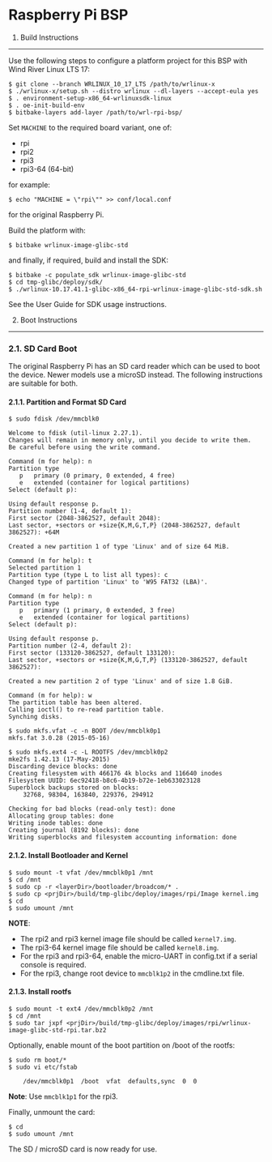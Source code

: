Raspberry Pi BSP
================

1. Build Instructions
---------------------

Use the following steps to configure a platform project for this BSP with
Wind River Linux LTS 17:

    $ git clone --branch WRLINUX_10_17_LTS /path/to/wrlinux-x
    $ ./wrlinux-x/setup.sh --distro wrlinux --dl-layers --accept-eula yes
    $ . environment-setup-x86_64-wrlinuxsdk-linux
    $ . oe-init-build-env
    $ bitbake-layers add-layer /path/to/wrl-rpi-bsp/

Set `MACHINE` to the required board variant, one of:

  * rpi
  * rpi2
  * rpi3
  * rpi3-64 (64-bit)

for example:

    $ echo "MACHINE = \"rpi\"" >> conf/local.conf

for the original Raspberry Pi.

Build the platform with:

    $ bitbake wrlinux-image-glibc-std

and finally, if required, build and install the SDK:

    $ bitbake -c populate_sdk wrlinux-image-glibc-std
    $ cd tmp-glibc/deploy/sdk/
    $ ./wrlinux-10.17.41.1-glibc-x86_64-rpi-wrlinux-image-glibc-std-sdk.sh

See the User Guide for SDK usage instructions.


2. Boot Instructions
--------------------

### 2.1. SD Card Boot

The original Raspberry Pi has an SD card reader which can be used to boot the
device. Newer models use a microSD instead. The following instructions are
suitable for both.

#### 2.1.1. Partition and Format SD Card

    $ sudo fdisk /dev/mmcblk0

    Welcome to fdisk (util-linux 2.27.1).
    Changes will remain in memory only, until you decide to write them.
    Be careful before using the write command.

    Command (m for help): n
    Partition type
       p   primary (0 primary, 0 extended, 4 free)
       e   extended (container for logical partitions)
    Select (default p):

    Using default response p.
    Partition number (1-4, default 1):
    First sector (2048-3862527, default 2048):
    Last sector, +sectors or +size{K,M,G,T,P} (2048-3862527, default 3862527): +64M

    Created a new partition 1 of type 'Linux' and of size 64 MiB.

    Command (m for help): t
    Selected partition 1
    Partition type (type L to list all types): c
    Changed type of partition 'Linux' to 'W95 FAT32 (LBA)'.

    Command (m for help): n
    Partition type
       p   primary (1 primary, 0 extended, 3 free)
       e   extended (container for logical partitions)
    Select (default p):

    Using default response p.
    Partition number (2-4, default 2):
    First sector (133120-3862527, default 133120):
    Last sector, +sectors or +size{K,M,G,T,P} (133120-3862527, default 3862527):

    Created a new partition 2 of type 'Linux' and of size 1.8 GiB.

    Command (m for help): w
    The partition table has been altered.
    Calling ioctl() to re-read partition table.
    Synching disks.

    $ sudo mkfs.vfat -c -n BOOT /dev/mmcblk0p1
    mkfs.fat 3.0.28 (2015-05-16)

    $ sudo mkfs.ext4 -c -L ROOTFS /dev/mmcblk0p2
    mke2fs 1.42.13 (17-May-2015)
    Discarding device blocks: done
    Creating filesystem with 466176 4k blocks and 116640 inodes
    Filesystem UUID: 6ec92418-b8c6-4b19-b72e-1eb633023128
    Superblock backups stored on blocks:
        32768, 98304, 163840, 229376, 294912

    Checking for bad blocks (read-only test): done
    Allocating group tables: done
    Writing inode tables: done
    Creating journal (8192 blocks): done
    Writing superblocks and filesystem accounting information: done

#### 2.1.2. Install Bootloader and Kernel

    $ sudo mount -t vfat /dev/mmcblk0p1 /mnt
    $ cd /mnt
    $ sudo cp -r <layerDir>/bootloader/broadcom/* .
    $ sudo cp <prjDir>/build/tmp-glibc/deploy/images/rpi/Image kernel.img
    $ cd
    $ sudo umount /mnt

**NOTE**:
  * The rpi2 and rpi3 kernel image file should be called `kernel7.img`.
  * The rpi3-64 kernel image file should be called `kernel8.img`.
  * For the rpi3 and rpi3-64, enable the micro-UART in config.txt if a serial
    console is required.
  * For the rpi3, change root device to `mmcblk1p2` in the cmdline.txt file.

#### 2.1.3. Install rootfs

    $ sudo mount -t ext4 /dev/mmcblk0p2 /mnt
    $ cd /mnt
    $ sudo tar jxpf <prjDir>/build/tmp-glibc/deploy/images/rpi/wrlinux-image-glibc-std-rpi.tar.bz2

Optionally, enable mount of the boot partition on /boot of the rootfs:

    $ sudo rm boot/*
    $ sudo vi etc/fstab

        /dev/mmcblk0p1  /boot  vfat  defaults,sync  0  0

**Note**: Use `mmcblk1p1` for the rpi3.

Finally, unmount the card:

    $ cd
    $ sudo umount /mnt

The SD / microSD card is now ready for use.
